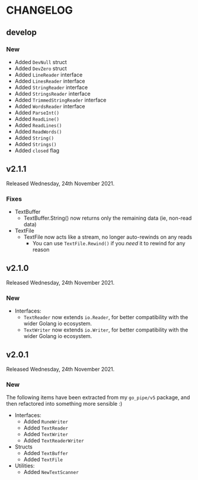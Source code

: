 # CHANGELOG

## develop

### New

* Added `DevNull` struct
* Added `DevZero` struct
* Added `LineReader` interface
* Added `LinesReader` interface
* Added `StringReader` interface
* Added `StringsReader` interface
* Added `TrimmedStringReader` interface
* Added `WordsReader` interface
* Added `ParseInt()`
* Added `ReadLine()`
* Added `ReadLines()`
* Added `ReadWords()`
* Added `String()`
* Added `Strings()`
* Added `closed` flag

## v2.1.1

Released Wednesday, 24th November 2021.

### Fixes

* TextBuffer
  - TextBuffer.String() now returns only the remaining data (ie, non-read data)
* TextFile
  - TextFile now acts like a stream, no longer auto-rewinds on any reads
    - You can use `TextFile.Rewind()` if you *need* it to rewind for any reason

## v2.1.0

Released Wednesday, 24th November 2021.

### New

* Interfaces:
  - `TextReader` now extends `io.Reader`, for better compatibility with the wider Golang io ecosystem.
  - `TextWriter` now extends `io.Writer`, for better compatibility with the wider Golang io ecosystem.

## v2.0.1

Released Wednesday, 24th November 2021.

### New

The following items have been extracted from my `go_pipe/v5` package, and then refactored into something more sensible :)

* Interfaces:
  - Added `RuneWriter`
  - Added `TextReader`
  - Added `TextWriter`
  - Added `TextReaderWriter`
* Structs
  - Added `TextBuffer`
  - Added `TextFile`
* Utilities:
  - Added `NewTextScanner`
